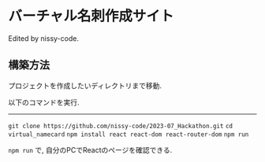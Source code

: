# バーチャル名刺作成サイト

<p> Edited by nissy-code. </p>

## 構築方法
<p> プロジェクトを作成したいディレクトリまで移動.</p>
<p> 以下のコマンドを実行. </p>
<hr>

```git clone https://github.com/nissy-code/2023-07_Hackathon.git```
```cd virtual_namecard```
```npm install react react-dom react-router-dom```
```npm run```

```npm run``` で, 自分のPCでReactのページを確認できる.